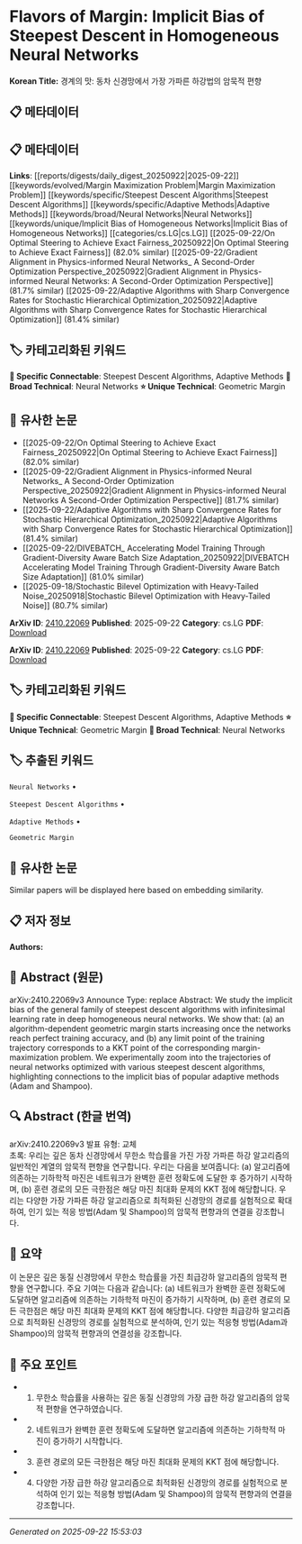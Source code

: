 # Flavors of Margin: Implicit Bias of Steepest Descent in Homogeneous Neural Networks

**Korean Title:** 경계의 맛: 동차 신경망에서 가장 가파른 하강법의 암묵적 편향

## 📋 메타데이터

## 📋 메타데이터

**Links**: [[reports/digests/daily_digest_20250922|2025-09-22]] [[keywords/evolved/Margin Maximization Problem|Margin Maximization Problem]] [[keywords/specific/Steepest Descent Algorithms|Steepest Descent Algorithms]] [[keywords/specific/Adaptive Methods|Adaptive Methods]] [[keywords/broad/Neural Networks|Neural Networks]] [[keywords/unique/Implicit Bias of Homogeneous Networks|Implicit Bias of Homogeneous Networks]] [[categories/cs.LG|cs.LG]] [[2025-09-22/On Optimal Steering to Achieve Exact Fairness_20250922|On Optimal Steering to Achieve Exact Fairness]] (82.0% similar) [[2025-09-22/Gradient Alignment in Physics-informed Neural Networks_ A Second-Order Optimization Perspective_20250922|Gradient Alignment in Physics-informed Neural Networks: A Second-Order Optimization Perspective]] (81.7% similar) [[2025-09-22/Adaptive Algorithms with Sharp Convergence Rates for Stochastic Hierarchical Optimization_20250922|Adaptive Algorithms with Sharp Convergence Rates for Stochastic Hierarchical Optimization]] (81.4% similar)

## 🏷️ 카테고리화된 키워드
**🔗 Specific Connectable**: Steepest Descent Algorithms, Adaptive Methods
**🔬 Broad Technical**: Neural Networks
**⭐ Unique Technical**: Geometric Margin
## 🔗 유사한 논문
- [[2025-09-22/On Optimal Steering to Achieve Exact Fairness_20250922|On Optimal Steering to Achieve Exact Fairness]] (82.0% similar)
- [[2025-09-22/Gradient Alignment in Physics-informed Neural Networks_ A Second-Order Optimization Perspective_20250922|Gradient Alignment in Physics-informed Neural Networks A Second-Order Optimization Perspective]] (81.7% similar)
- [[2025-09-22/Adaptive Algorithms with Sharp Convergence Rates for Stochastic Hierarchical Optimization_20250922|Adaptive Algorithms with Sharp Convergence Rates for Stochastic Hierarchical Optimization]] (81.4% similar)
- [[2025-09-22/DIVEBATCH_ Accelerating Model Training Through Gradient-Diversity Aware Batch Size Adaptation_20250922|DIVEBATCH Accelerating Model Training Through Gradient-Diversity Aware Batch Size Adaptation]] (81.0% similar)
- [[2025-09-18/Stochastic Bilevel Optimization with Heavy-Tailed Noise_20250918|Stochastic Bilevel Optimization with Heavy-Tailed Noise]] (80.7% similar)


**ArXiv ID**: [2410.22069](https://arxiv.org/abs/2410.22069)
**Published**: 2025-09-22
**Category**: cs.LG
**PDF**: [Download](https://arxiv.org/pdf/2410.22069.pdf)


**ArXiv ID**: [2410.22069](https://arxiv.org/abs/2410.22069)
**Published**: 2025-09-22
**Category**: cs.LG
**PDF**: [Download](https://arxiv.org/pdf/2410.22069.pdf)

## 🏷️ 카테고리화된 키워드
**🔗 Specific Connectable**: Steepest Descent Algorithms, Adaptive Methods
**⭐ Unique Technical**: Geometric Margin
**🔬 Broad Technical**: Neural Networks

## 🏷️ 추출된 키워드



`Neural Networks` • 

`Steepest Descent Algorithms` • 

`Adaptive Methods` • 

`Geometric Margin`



## 🔗 유사한 논문

Similar papers will be displayed here based on embedding similarity.

## 📋 저자 정보

**Authors:** 

## 📄 Abstract (원문)

arXiv:2410.22069v3 Announce Type: replace 
Abstract: We study the implicit bias of the general family of steepest descent algorithms with infinitesimal learning rate in deep homogeneous neural networks. We show that: (a) an algorithm-dependent geometric margin starts increasing once the networks reach perfect training accuracy, and (b) any limit point of the training trajectory corresponds to a KKT point of the corresponding margin-maximization problem. We experimentally zoom into the trajectories of neural networks optimized with various steepest descent algorithms, highlighting connections to the implicit bias of popular adaptive methods (Adam and Shampoo).

## 🔍 Abstract (한글 번역)

arXiv:2410.22069v3 발표 유형: 교체  
초록: 우리는 깊은 동차 신경망에서 무한소 학습률을 가진 가장 가파른 하강 알고리즘의 일반적인 계열의 암묵적 편향을 연구합니다. 우리는 다음을 보여줍니다: (a) 알고리즘에 의존하는 기하학적 마진은 네트워크가 완벽한 훈련 정확도에 도달한 후 증가하기 시작하며, (b) 훈련 경로의 모든 극한점은 해당 마진 최대화 문제의 KKT 점에 해당합니다. 우리는 다양한 가장 가파른 하강 알고리즘으로 최적화된 신경망의 경로를 실험적으로 확대하여, 인기 있는 적응 방법(Adam 및 Shampoo)의 암묵적 편향과의 연결을 강조합니다.

## 📝 요약

이 논문은 깊은 동질 신경망에서 무한소 학습률을 가진 최급강하 알고리즘의 암묵적 편향을 연구합니다. 주요 기여는 다음과 같습니다: (a) 네트워크가 완벽한 훈련 정확도에 도달하면 알고리즘에 의존하는 기하학적 마진이 증가하기 시작하며, (b) 훈련 경로의 모든 극한점은 해당 마진 최대화 문제의 KKT 점에 해당합니다. 다양한 최급강하 알고리즘으로 최적화된 신경망의 경로를 실험적으로 분석하여, 인기 있는 적응형 방법(Adam과 Shampoo)의 암묵적 편향과의 연결성을 강조합니다.

## 🎯 주요 포인트


- 1. 무한소 학습률을 사용하는 깊은 동질 신경망의 가장 급한 하강 알고리즘의 암묵적 편향을 연구하였습니다.

- 2. 네트워크가 완벽한 훈련 정확도에 도달하면 알고리즘에 의존하는 기하학적 마진이 증가하기 시작합니다.

- 3. 훈련 경로의 모든 극한점은 해당 마진 최대화 문제의 KKT 점에 해당합니다.

- 4. 다양한 가장 급한 하강 알고리즘으로 최적화된 신경망의 경로를 실험적으로 분석하여 인기 있는 적응형 방법(Adam 및 Shampoo)의 암묵적 편향과의 연결을 강조합니다.


---

*Generated on 2025-09-22 15:53:03*